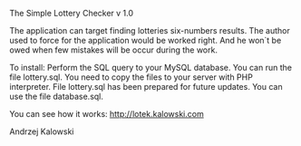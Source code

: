 The Simple Lottery Checker v 1.0

The application can target finding lotteries six-numbers results.
The author used to force for the application would be worked right. And he won`t be owed when few mistakes will be occur during the work.

To install:
Perform the SQL query to your MySQL database. You can run the file lottery.sql.
You need to copy the files to your server with PHP interpreter. File lottery.sql has been prepared for future updates. You can use the file database.sql.

You can see how it works:
http://lotek.kalowski.com

Andrzej Kalowski